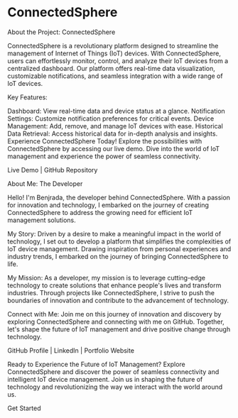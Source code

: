 # ConnectedSphere
About the Project: ConnectedSphere

ConnectedSphere is a revolutionary platform designed to streamline the management of Internet of Things (IoT) devices. With ConnectedSphere, users can effortlessly monitor, control, and analyze their IoT devices from a centralized dashboard. Our platform offers real-time data visualization, customizable notifications, and seamless integration with a wide range of IoT devices.

Key Features:

Dashboard: View real-time data and device status at a glance.
Notification Settings: Customize notification preferences for critical events.
Device Management: Add, remove, and manage IoT devices with ease.
Historical Data Retrieval: Access historical data for in-depth analysis and insights.
Experience ConnectedSphere Today!
Explore the possibilities with ConnectedSphere by accessing our live demo. Dive into the world of IoT management and experience the power of seamless connectivity.

Live Demo | GitHub Repository

About Me: The Developer

Hello! I'm Benjrada, the developer behind ConnectedSphere. With a passion for innovation and technology, I embarked on the journey of creating ConnectedSphere to address the growing need for efficient IoT management solutions.

My Story:
Driven by a desire to make a meaningful impact in the world of technology, I set out to develop a platform that simplifies the complexities of IoT device management. Drawing inspiration from personal experiences and industry trends, I embarked on the journey of bringing ConnectedSphere to life.

My Mission:
As a developer, my mission is to leverage cutting-edge technology to create solutions that enhance people's lives and transform industries. Through projects like ConnectedSphere, I strive to push the boundaries of innovation and contribute to the advancement of technology.

Connect with Me:
Join me on this journey of innovation and discovery by exploring ConnectedSphere and connecting with me on GitHub. Together, let's shape the future of IoT management and drive positive change through technology.

GitHub Profile | LinkedIn | Portfolio Website

Ready to Experience the Future of IoT Management?
Explore ConnectedSphere and discover the power of seamless connectivity and intelligent IoT device management. Join us in shaping the future of technology and revolutionizing the way we interact with the world around us.

Get Started
